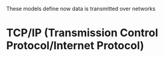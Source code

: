 These models define now data is transmitted over networks
# TCP/IP (Transmission Control Protocol/Internet Protocol)

